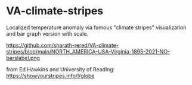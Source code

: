 # VA-climate-stripes

Localized temperature anomaly via famous "climate stripes" visualization and bar graph version with scale. 

https://github.com/sharath-rered/VA-climate-stripes/blob/main/NORTH_AMERICA-USA-Virginia-1895-2021-NO-barslabel.png

from Ed Hawkins and University of Reading: https://showyourstripes.info/l/globe
